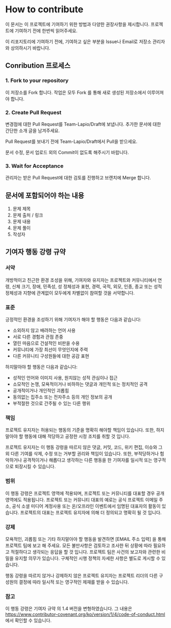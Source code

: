 # How to contribute

이 문서는 이 프로젝트에 기여하기 위한 방법과 다양한 권장사항을 제시합니다. 프로젝트에 기여하기 전에 한번씩 읽어주세요.

이 리포지토리에 기여하기 전에, 기여하고 싶은 부분을 Issue나 Email로 저장소 관리자와 상의하시기 바랍니다. 


## Conribution 프로세스

### 1. Fork to your repository

이 저장소를 Fork 합니다. 작업은 모두 Fork 를 통해 새로 생성된 저장소에서 이루어져야 합니다.

### 2. Create Pull Request

변경점에 대한 Pull Request를 Team-Lapio/Draft에 보냅니다. 추가한 문서에 대한 간단한 소개 글을 남겨주세요. 

Pull Request를 보내기 전에 Team-Lapio/Draft에서 Pull을 받으세요.

문서 수정, 문서 업로드 외의 Commit이 없도록 해주시기 바랍니다.

### 3. Wait for Acceptance

관리자는 받은 Pull Request에 대한 검토를 진행하고 브랜치에 Merge 합니다.

## 문서에 포함되어야 하는 내용

1. 문제 제목
2. 문제 출처 / 링크
3. 문제 내용
4. 문제 풀이
5. 작성자

## 기여자 행동 강령 규약

### 서약

개방적이고 친근한 환경 조성을 위해, 기여자와 유지자는 프로젝트와 커뮤니티에서
연령, 신체 크기, 장애, 민족성, 성 정체성과 표현, 경력, 국적, 외모, 인종, 종교
또는 성적 정체성과 지향에 관계없이 모두에게 차별없이 참여할 것을 서약합니다.

### 표준

긍정적인 환경을 조성하기 위해 기여자가 해야 할 행동은 다음과 같습니다:


* 소외하지 않고 배려하는 언어 사용
* 서로 다른 경험과 관점 존중
* 열린 마음으로 건설적인 비판을 수용
* 커뮤니티에 가장 최선이 무엇인지에 주력
* 다른 커뮤니티 구성원들에 대한 공감 표현


하지말아야 할 행동은 다음과 같습니다:


* 성적인 언어와 이미지 사용, 원치않는 성적 관심이나 접근
* 소모적인 논쟁, 모욕적이거나 비하하는 댓글과 개인적 또는 정치적인 공격
* 공개적이거나 개인적인 괴롭힘
* 동의없는 집주소 또는 전자주소 등의 개인 정보의 공개
* 부적절한 것으로 간주될 수 있는 다른 행위


### 책임

프로젝트 유지자는 허용되는 행동의 기준을 명확히 해야할 책임이 있습니다. 또한,
하지말아야 할 행동에 대해 적당하고 공정한 시정 조치를 취할 것 입니다.

프로젝트 유지자는 이 행동 강령을 따르지 않은 댓글, 커밋, 코드, 위키 편집,
이슈와 그 외 다른 기여를 삭제, 수정 또는 거부할 권리와 책임이 있습니다. 또한,
부적당하거나 험악하거나 공격적이거나 해롭다고 생각하는 다른 행동을 한 기여자를
일시적 또는 영구적으로 퇴장시킬 수 있습니다.

### 범위

이 행동 강령은 프로젝트 영역에 적용되며, 프로젝트 또는 커뮤니티를 대표할 경우
공개 영역에도 적용됩니다. 프로젝트 또는 커뮤니티 대표의 예로는 공식 프로젝트
이메일 주소, 공식 소셜 미디어 계정사용 또는 온/오프라인 이벤트에서 임명된
대표자의 활동이 있습니다. 프로젝트의 대표는 프로젝트 유지자에 의해 더 정의되고
명확히 될 것 입니다.

### 강제

모욕적인, 괴롭힘 또는 기타 하지말아야 할 행동을 발견하면 [EMAIL 주소 입력] 을
통해 프로젝트 팀에 보고 해 주세요. 모든 불만사항은 검토하고 조사한 뒤 상황에
따라 필요하고 적절하다고 생각되는 응답을 할 것 입니다. 프로젝트 팀은 사건의
보고자와 관련한 비밀을 유지할 의무가 있습니다. 구체적인 시행 정책의 자세한
사항은 별도로 게시할 수 있습니다.

행동 강령을 따르지 않거나 강제하지 않은 프로젝트 유지자는 프로젝트 리더의 다른
구성원의 결정에 따라 일시적 또는 영구적인 제재를 받을 수 있습니다.

### 참고

이 행동 강령은 기여자 규약 의 1.4 버전을 변형하였습니다. 그 내용은
https://www.contributor-covenant.org/ko/version/1/4/code-of-conduct.html 에서
확인할 수 있습니다.

